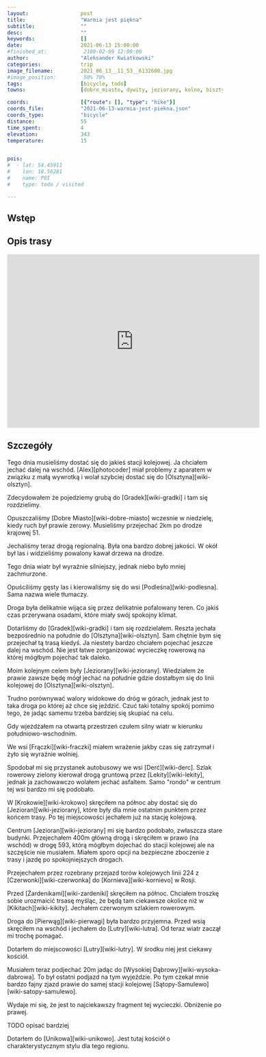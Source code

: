 ```yaml
---
layout:                 post
title:                  "Warmia jest piękna"
subtitle:               ""
desc:                   ""
keywords:               []
date:                   2021-06-13 15:00:00
#finished_at:            2100-02-09 12:00:00
author:                 "Aleksander Kwiatkowski"
categories:             trip
image_filename:         2021_06_13__11_53__6132600.jpg
#image_position:         50% 70%
tags:                   [bicycle, todo]
towns:                  [dobre_miasto, dywity, jeziorany, kolno, bisztynek]

coords:                 [{"route": [], "type": "hike"}]
coords_file:            "2021-06-13-warmia-jest-piekna.json"
coords_type:            "bicycle"
distance:               55
time_spent:             4
elevation:              343
temperature:            15


pois:
#  - lat: 54.45911
#    lon: 18.56281
#    name: POI
#    type: todo / visited

---
```



## Wstęp

## Opis trasy

<iframe height='405' width='590' frameborder='0' allowtransparency='true' scrolling='no' src='https://www.strava.com/activities/5465973786/embed/70d877666e37b81ff2de6d011df5612f0f30d284'></iframe>

## Szczegóły

Tego dnia musieliśmy dostać się do jakieś stacji kolejowej. Ja chciałem jechać
dalej na wschód. [Alex][photocoder] miał problemy z aparatem w związku z małą
wywrotką i wolał szybciej dostać się do [Olsztyna][wiki-olsztyn].

Zdecydowałem że pojedziemy grubą do [Gradek][wiki-gradki] i tam się
rozdzielimy.

Opuszczaliśmy [Dobre Miasto][wiki-dobre-miasto] wczesnie w niedzielę, kiedy
ruch był prawie zerowy. Musieliśmy przejechać 2km po drodze krajowej 51.

Jechaliśmy teraz drogą regionalną. Była ona bardzo dobrej jakości.
W okół był las i widzieliśmy powalony kawał drzewa na drodze.

Tego dnia wiatr był wyraźnie silniejszy, jednak niebo było mniej zachmurzone.

Opuściliśmy gęsty las i kierowaliśmy się do wsi [Podleśna][wiki-podlesna].
Sama nazwa wiele tłumaczy.

Droga była delikatnie wijąca się przez delikatnie pofalowany teren. Co jakiś czas
przerywana osadami, które miały swój spokojny klimat.

Dotarliśmy do [Gradek][wiki-gradki] i tam się rozdzielałem. Reszta jechała
bezpośrednio na południe do [Olsztyna][wiki-olsztyn]. Sam chętnie bym się
przejechał tą trasą kiedyś. Ja niestety bardzo chciałem pojechać jeszcze
dalej na wschód. Nie jest łatwe zorganizować wycieczkę rowerową na której mógłbym
pojechać tak daleko.

Moim kolejnym celem były [Jeziorany][wiki-jeziorany]. Wiedziałem że prawie zawsze będę
mógł jechać na południe gdzie dostałbym się do linii kolejowej do
[Olsztyna][wiki-olsztyn].

Trudno porównywać walory widokowe do dróg w górach, jednak jest to taka droga
po której aż chce się jeździć. Czuć taki totalny spokój pomimo tego, że jadąc
samemu trzeba bardziej się skupiać na celu.

Gdy wjeżdżałem na otwartą przestrzeń czułem silny wiatr w kierunku południowo-wschodnim.

We wsi [Frączki][wiki-fraczki] miałem wrażenie jakby czas się zatrzymał
i żyło się wyraźnie wolniej.

Spodobał mi się przystanek autobusowy we wsi [Derć][wiki-derc]. Szlak rowerowy
zielony kierował drogą gruntową przez [Lekity][wiki-lekity], jednak ja
zachowawczo wolałem jechać asfaltem. Samo "rondo" w centrum tej wsi bardzo mi się
podobało.

W [Krokowie][wiki-krokowo] skręciłem na północ aby dostać się do [Jezioran][wiki-jeziorany],
które były dla mnie ostatnim punktem przez końcem trasy. Po tej miejscowości
jechałem już na stację kolejową.

Centrum [Jezioran][wiki-jeziorany] mi się bardzo podobało, zwłaszcza stare budynki.
Przejechałem 400m główną drogą i skręciłem w prawo (na wschód) w drogę 593,
którą mógłbym dojechać do stacji kolejowej ale na szczęście nie musiałem.
Miałem sporo opcji na bezpieczne zboczenie z trasy i jazdę po spokojniejszych
drogach.

Przejechałem przez rozebrany przejazd torów kolejowych linii 224 z
[Czerwonki][wiki-czerwonka] do [Kornieva][wiki-kornievo]
w Rosji.

Przed [Żardenikami][wiki-zardeniki] skręciłem na północ. Chciałem troszkę sobie
urozmaicić trsasę myśląc, że będą tam ciekawsze okolice niż w
[Kikitach][wiki-kikity]. Jechałem czerwonym szlakiem rowerowym.

Droga do [Pierwąg][wiki-pierwagi] była bardzo przyjemna. Przed wsią
skręciłem na wschód i jechałem do [Lutry][wiki-lutra]. Od teraz wiatr zaczął
mi trochę pomagać.

Dotarłem do miejscowości [Lutry][wiki-lutry]. W środku niej jest ciekawy
kościół.

Musiałem teraz podjechać 20m jadąc do [Wysokiej Dąbrowy][wiki-wysoka-dabrowa].
To był ostatni podjazd na tym wyjeździe. Po tym czekał mnie bardzo
fajny zjazd prawie do samej stacji kolejowej [Sątopy-Samulewo][wiki-satopy-samulewo].

Wydaje mi się, że jest to najciekawszy fragment tej wycieczki. Obniżenie
po prawej.

TODO opisać bardziej

Dotarłem do [Unikowa][wiki-unikowo]. Jest tutaj kościół o charakterystycznym
stylu dla tego regionu.
